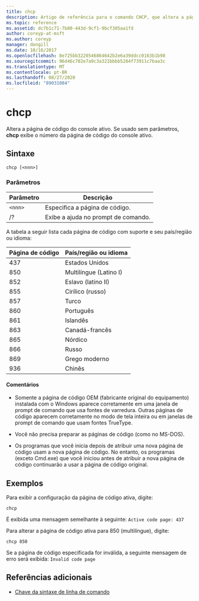 ```yaml
---
title: chcp
description: Artigo de referência para o comando CHCP, que altera a página de código ativa do console.
ms.topic: reference
ms.assetid: dc7b1c71-7b80-443d-9cf1-9bcf305aa1fd
author: coreyp-at-msft
ms.author: coreyp
manager: dongill
ms.date: 10/16/2017
ms.openlocfilehash: 8e725bb3220546864642b2e6a39ddcc0163b1b98
ms.sourcegitcommit: 96d46c702e7a9c3a321bbbb5284f73911c7baa3c
ms.translationtype: MT
ms.contentlocale: pt-BR
ms.lasthandoff: 08/27/2020
ms.locfileid: "89031084"
---
```

# <a name="chcp"></a>chcp

Altera a página de código do console ativo. Se usado sem parâmetros, **chcp** exibe o número da página de código do console ativo.

## <a name="syntax"></a>Sintaxe

```
chcp [<nnn>]
```

### <a name="parameters"></a>Parâmetros

| Parâmetro | Descrição |
| --------- | ----------- |
| `<nnn>` | Especifica a página de código. |
| /? | Exibe a ajuda no prompt de comando. |

A tabela a seguir lista cada página de código com suporte e seu país/região ou idioma:

| Página de código | País/região ou idioma |
| --------- | -------------------------- |
| 437 | Estados Unidos |
| 850 | Multilíngue (Latino I) |
| 852 | Eslavo (latino II) |
| 855 | Cirílico (russo) |
| 857 | Turco |
| 860 | Português |
| 861 | Islandês |
| 863 | Canadá-francês |
| 865 | Nórdico |
| 866 | Russo |
| 869 | Grego moderno |
| 936 | Chinês |

#### <a name="remarks"></a>Comentários

- Somente a página de código OEM (fabricante original do equipamento) instalada com o Windows aparece corretamente em uma janela de prompt de comando que usa fontes de varredura. Outras páginas de código aparecem corretamente no modo de tela inteira ou em janelas de prompt de comando que usam fontes TrueType.

- Você não precisa preparar as páginas de código (como no MS-DOS).

- Os programas que você inicia depois de atribuir uma nova página de código usam a nova página de código. No entanto, os programas (exceto Cmd.exe) que você iniciou antes de atribuir a nova página de código continuarão a usar a página de código original.

## <a name="examples"></a>Exemplos

Para exibir a configuração da página de código ativa, digite:

```
chcp
```

É exibida uma mensagem semelhante à seguinte: `Active code page: 437`

Para alterar a página de código ativa para 850 (multilíngue), digite:

```
chcp 850
```

Se a página de código especificada for inválida, a seguinte mensagem de erro será exibida: `Invalid code page`

## <a name="additional-references"></a>Referências adicionais

- [Chave da sintaxe de linha de comando](command-line-syntax-key.md)
